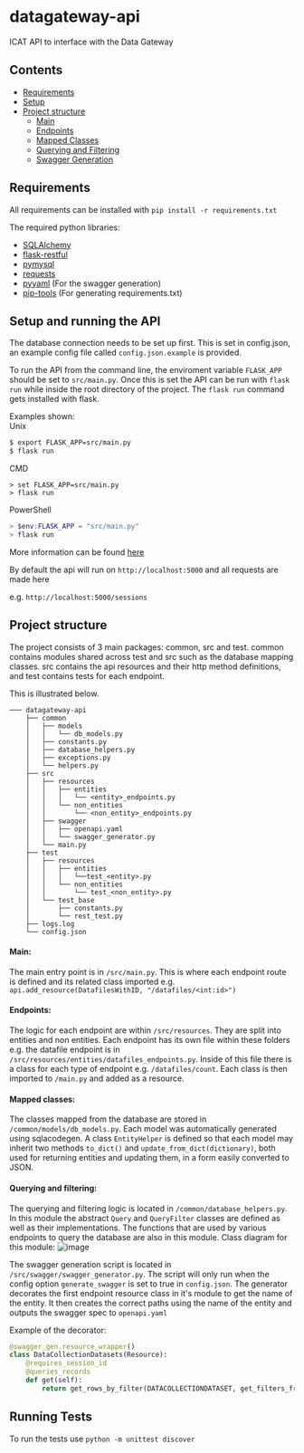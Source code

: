 # datagateway-api
ICAT API to interface with the Data Gateway

## Contents
+ [Requirements](#requirements)
+ [Setup](#setup-and-running-the-api)
+ [Project structure](#project-structure)
    + [Main](#main)
    + [Endpoints](#endpoints)
    + [Mapped Classes](#mapped-classes)
    + [Querying and Filtering](#querying-and-filtering)
    + [Swagger Generation](#generating-the-swagger-spec)




## Requirements
All requirements can be installed with `pip install -r requirements.txt`

The required python libraries:  
   - [SQLAlchemy](https://www.sqlalchemy.org/)    
   - [flask-restful](https://github.com/flask-restful/flask-restful/)  
   - [pymysql](https://pymysql.readthedocs.io/en/latest/)  
   - [requests](https://2.python-requests.org/en/master/)
   - [pyyaml](https://pyyaml.org/wiki/PyYAMLDocumentation) (For the swagger generation)
   - [pip-tools](https://github.com/jazzband/pip-tools) (For generating requirements.txt)

## Setup and running the API   
The database connection needs to be set up first. This is set in config.json, an example config file called `config.json.example` is provided.


To run the API from the command line, the enviroment variable `FLASK_APP` should be set to `src/main.py`. Once this is 
set the API can be run with `flask run` while inside the root directory of the project. The `flask run` command gets installed with flask.   

Examples shown:  
Unix
```bash
$ export FLASK_APP=src/main.py
$ flask run
```
CMD  
```CMD
> set FLASK_APP=src/main.py
> flask run
```
PowerShell
```powershell
> $env:FLASK_APP = "src/main.py"
> flask run
```
  
More information can be found [here](http://flask.pocoo.org/docs/1.0/cli/)


By default the api will run on `http://localhost:5000` and all requests are made here

e.g.
`http://localhost:5000/sessions`



## Project structure
The project consists of 3 main packages: common, src and test. common contains modules shared across test and src such as the database mapping classes.
src contains the api resources and their http method definitions, and test contains tests for each endpoint.

This is illustrated below.


`````
─── datagateway-api
    ├── common  
    │   ├── models
    │   │   └── db_models.py
    │   ├── constants.py
    │   ├── database_helpers.py
    │   ├── exceptions.py
    │   └── helpers.py
    ├── src
    │   ├── resources
    │   │   ├── entities
    │   │   │   └── <entity>_endpoints.py
    │   │   └── non_entities
    │   │       └── <non_entity>_endpoints.py
    │   ├── swagger
    │   │   ├── openapi.yaml
    │   │   └── swagger_generator.py
    │   └── main.py  
    ├── test
    │   ├── resources
    │   │   ├── entities
    │   │   │   └──test_<entity>.py
    │   │   └── non_entities
    │   │       └── test_<non_entity>.py
    │   └── test_base
    │       ├── constants.py
    │       └── rest_test.py
    ├── logs.log
    └── config.json
 `````
#### Main:
The main entry point is in `/src/main.py`. This is where each endpoint route is defined and its 
related class imported e.g.  
 `api.add_resource(DatafilesWithID, "/datafiles/<int:id>")`  



#### Endpoints:  
The logic for each endpoint are within `/src/resources`. They are split into entities 
and non entities. Each endpoint has its own file within these folders e.g. the datafile endpoint
is in `/src/resources/entities/datafiles_endpoints.py`. Inside of this file there is a class for
each type of endpoint e.g. `/datafiles/count`. Each class is then imported to `/main.py` and added
as a resource.


#### Mapped classes:
The classes mapped from the database are stored in `/common/models/db_models.py`. Each model was 
automatically generated using sqlacodegen. A class `EntityHelper` is defined so that each model may
inherit two methods `to_dict()` and `update_from_dict(dictionary)`, both used for returning entities 
and updating them, in a form easily converted to JSON.  

#### Querying and filtering:
The querying and filtering logic is located in `/common/database_helpers.py`. In this module the abstract `Query` and
`QueryFilter` classes are defined as well as their implementations. The functions that are used by various endpoints to
query the database are also in this module.
Class diagram for this module:
![image](https://user-images.githubusercontent.com/44777678/66651511-1d401a80-ec2b-11e9-96a4-316e94939a0f.png)

The swagger generation script is located in `/src/swagger/swagger_generator.py`. The script will only run when
the config option `generate_swagger` is set to true in `config.json`. The generator decorates the first endpoint
resource class in it's module to get the name of the entity. It then creates the correct paths using the name of the 
entity and outputs the swagger spec to `openapi.yaml` 

Example of the decorator:
```python
@swagger_gen.resource_wrapper()
class DataCollectionDatasets(Resource):
    @requires_session_id
    @queries_records
    def get(self):
        return get_rows_by_filter(DATACOLLECTIONDATASET, get_filters_from_query_string()), 200
```


## Running Tests
To run the tests use `python -m unittest discover`


